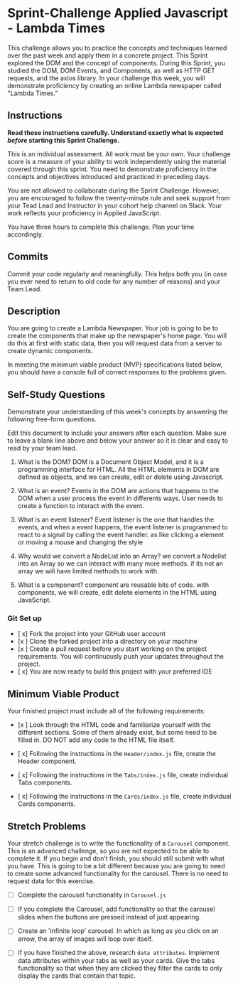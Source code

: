 # Sprint-Challenge Applied Javascript - Lambda Times

This challenge allows you to practice the concepts and techniques learned over the past week and apply them in a concrete project. This Sprint explored the DOM and the concept of components. During this Sprint, you studied the DOM, DOM Events, and Components, as well as HTTP GET requests, and the axios library. In your challenge this week, you will demonstrate proficiency by creating an online Lambda newspaper called "Lambda Times."

## Instructions

**Read these instructions carefully. Understand exactly what is expected _before_ starting this Sprint Challenge.**

This is an individual assessment. All work must be your own. Your challenge score is a measure of your ability to work independently using the material covered through this sprint. You need to demonstrate proficiency in the concepts and objectives introduced and practiced in preceding days.

You are not allowed to collaborate during the Sprint Challenge. However, you are encouraged to follow the twenty-minute rule and seek support from your Tead Lead and Instructor in your cohort help channel on Slack. Your work reflects your proficiency in Applied JavaScript.

You have three hours to complete this challenge. Plan your time accordingly.

## Commits

Commit your code regularly and meaningfully. This helps both you (in case you ever need to return to old code for any number of reasons) and your Team Lead.

## Description

You are going to create a Lambda Newspaper. Your job is going to be to create the components that make up the newspaper's home page. You will do this at first with static data, then you will request data from a server to create dynamic components.

In meeting the minimum viable product (MVP) specifications listed below, you should have a console full of correct responses to the problems given.

## Self-Study Questions

Demonstrate your understanding of this week's concepts by answering the following free-form questions.

Edit this document to include your answers after each question. Make sure to leave a blank line above and below your answer so it is clear and easy to read by your team lead.

1. What is the DOM?
    DOM is a Document Object Model, and it is a programming interface for HTML.  All the HTML elements in DOM are defined as objects, and we can create, edit or delete using Javascript.

2. What is an event?
    Events in the DOM are actions that happens to the DOM when a user process the event in differents ways.  User needs to create a function to interact with the event.

3. What is an event listener?
    Event listener is the one that handles the events, and when a event happens, the event listener is programmed to react to a signal by calling the event handler. as like clicking a element or moving a mouse and changing the style

4. Why would we convert a NodeList into an Array?
    we convert a Nodelist into an Array so we can interact with many more methods. if its not an array we will have limited methods to work with.

5. What is a component?
    component are reusable bits of code.  with components, we will create, edit delete elements in the HTML using JavaScript.

### Git Set up

* [ x] Fork the project into your GitHub user account
* [x ] Clone the forked project into a directory on your machine
* [x ] Create a pull request before you start working on the project requirements.  You will continuously push your updates throughout the project.
* [ x] You are now ready to build this project with your preferred IDE

## Minimum Viable Product

Your finished project must include all of the following requirements:

* [x ] Look through the HTML code and familiarize yourself with the different sections. Some of them already exist, but some need to be filled in. DO NOT add any code to the HTML file itself.

* [ x] Following the instructions in the `Header/index.js` file, create the Header component.

* [ x] Following the instructions in the `Tabs/index.js` file, create individual Tabs components.

* [ x] Following the instructions in the `Cards/index.js` file, create individual Cards components.

## Stretch Problems

Your stretch challenge is to write the functionality of a `Carousel` component. This is an advanced challenge, so you are not expected to be able to complete it. If you begin and don't finish, you should still submit with what you have. This is going to be a bit different because you are going to need to create some advanced functionality for the carousel. There is no need to request data for this exercise.

* [ ] Complete the carousel functionality in `Carousel.js`

* [ ] If you complete the Carousel, add functionality so that the carousel slides when the buttons are pressed instead of just appearing.

* [ ] Create an 'infinite loop' carousel. In which as long as you click on an arrow, the array of images will loop over itself.

* [ ] If you have finished the above, research `data attributes`. Implement data attributes within your tabs as well as your cards. Give the tabs functionality so that when they are clicked they filter the cards to only display the cards that contain that topic.
